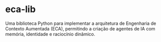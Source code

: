 # eca-lib
Uma biblioteca Python para implementar a arquitetura de Engenharia de Contexto Aumentada (ECA), permitindo a criação de agentes de IA com memória, identidade e raciocínio dinâmico.
